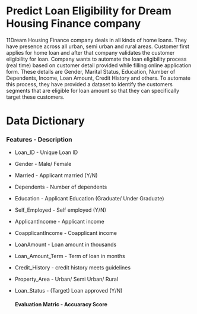 # Predict Loan Eligibility for Dream Housing Finance company

11Dream Housing Finance company deals in all kinds of home loans. They have presence across all urban, semi urban and rural areas. Customer first applies for home loan and after that company validates the customer eligibility for loan.
Company wants to automate the loan eligibility process (real time) based on customer detail provided while filling online application form. These details are Gender, Marital Status, Education, Number of Dependents, Income, Loan Amount, Credit History and others. To automate this process, they have provided a dataset to identify the customers segments that are eligible for loan amount so that they can specifically target these customers. 

# Data Dictionary

### Features	- Description
* Loan_ID	- Unique Loan ID
* Gender	- Male/ Female
* Married	- Applicant married (Y/N)
* Dependents -	Number of dependents
* Education	 - Applicant Education (Graduate/ Under Graduate)
* Self_Employed	- Self employed (Y/N)
* ApplicantIncome -	Applicant income
* CoapplicantIncome	- Coapplicant income
* LoanAmount	- Loan amount in thousands
* Loan_Amount_Term	- Term of loan in months
* Credit_History	 - credit history meets guidelines
* Property_Area	 - Urban/ Semi Urban/ Rural
* Loan_Status	 - (Target) Loan approved (Y/N)

    #### Evaluation Matric - Accuaracy Score
